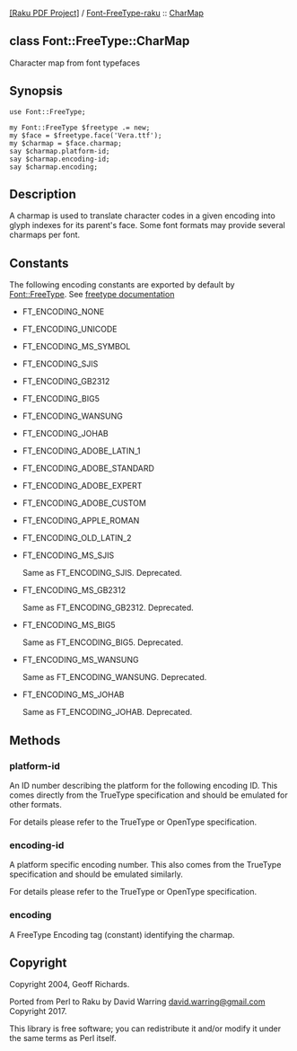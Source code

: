 [[Raku PDF Project]](https://pdf-raku.github.io)
 / [Font-FreeType-raku](https://pdf-raku.github.io/Font-FreeType-raku-raku)
 :: [CharMap](https://pdf-raku.github.io/Font-FreeType-raku-raku/CharMap)

class Font::FreeType::CharMap
-----------------------------

Character map from font typefaces

Synopsis
--------

    use Font::FreeType;

    my Font::FreeType $freetype .= new;
    my $face = $freetype.face('Vera.ttf');
    my $charmap = $face.charmap;
    say $charmap.platform-id;
    say $charmap.encoding-id;
    say $charmap.encoding;

Description
-----------

A charmap is used to translate character codes in a given encoding into glyph indexes for its parent's face. Some font formats may provide several charmaps per font.

Constants
---------

The following encoding constants are exported by default by [Font::FreeType](https://pdf-raku.github.io/Font-FreeType-raku). See [freetype documentation](http://www.freetype.org/freetype2/docs/reference/ft2-base_interface.html#FT_Encoding)

- FT_ENCODING_NONE

- FT_ENCODING_UNICODE

- FT_ENCODING_MS_SYMBOL

- FT_ENCODING_SJIS

- FT_ENCODING_GB2312

- FT_ENCODING_BIG5

- FT_ENCODING_WANSUNG

- FT_ENCODING_JOHAB

- FT_ENCODING_ADOBE_LATIN_1

- FT_ENCODING_ADOBE_STANDARD

- FT_ENCODING_ADOBE_EXPERT

- FT_ENCODING_ADOBE_CUSTOM

- FT_ENCODING_APPLE_ROMAN

- FT_ENCODING_OLD_LATIN_2

- FT_ENCODING_MS_SJIS

    Same as FT_ENCODING_SJIS. Deprecated.

- FT_ENCODING_MS_GB2312

    Same as FT_ENCODING_GB2312. Deprecated.

- FT_ENCODING_MS_BIG5

    Same as FT_ENCODING_BIG5. Deprecated.

- FT_ENCODING_MS_WANSUNG

    Same as FT_ENCODING_WANSUNG. Deprecated.

- FT_ENCODING_MS_JOHAB

    Same as FT_ENCODING_JOHAB. Deprecated.

Methods
-------

### platform-id

An ID number describing the platform for the following encoding ID. This comes directly from the TrueType specification and should be emulated for other formats.

For details please refer to the TrueType or OpenType specification.

### encoding-id

A platform specific encoding number. This also comes from the TrueType specification and should be emulated similarly.

For details please refer to the TrueType or OpenType specification.

### encoding

A FreeType Encoding tag (constant) identifying the charmap.

Copyright
---------

Copyright 2004, Geoff Richards.

Ported from Perl to Raku by David Warring <david.warring@gmail.com> Copyright 2017.

This library is free software; you can redistribute it and/or modify it under the same terms as Perl itself.

